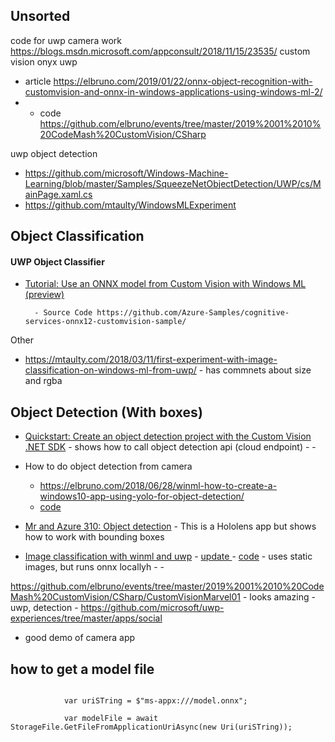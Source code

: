 ## Unsorted


code for uwp camera work https://blogs.msdn.microsoft.com/appconsult/2018/11/15/23535/
custom vision onyx uwp 
 - article https://elbruno.com/2019/01/22/onnx-object-recognition-with-customvision-and-onnx-in-windows-applications-using-windows-ml-2/
 - - code https://github.com/elbruno/events/tree/master/2019%2001%2010%20CodeMash%20CustomVision/CSharp 

uwp object detection
- https://github.com/microsoft/Windows-Machine-Learning/blob/master/Samples/SqueezeNetObjectDetection/UWP/cs/MainPage.xaml.cs
- https://github.com/mtaulty/WindowsMLExperiment





## Object Classification

#### UWP Object Classifier

- [Tutorial: Use an ONNX model from Custom Vision with Windows ML (preview)](https://docs.microsoft.com/en-us/azure/cognitive-services/custom-vision-service/custom-vision-onnx-windows-ml)

        - Source Code https://github.com/Azure-Samples/cognitive-services-onnx12-customvision-sample/

Other

- https://mtaulty.com/2018/03/11/first-experiment-with-image-classification-on-windows-ml-from-uwp/
        - has commnets about size and rgba

## Object Detection (With boxes)
- [Quickstart: Create an object detection project with the Custom Vision .NET SDK](https://docs.microsoft.com/en-us/azure/cognitive-services/custom-vision-service/csharp-tutorial-od)
        - shows how to call object detection api (cloud endpoint)
        - 
        - 
- How to do object detection from camera
    - https://elbruno.com/2018/06/28/winml-how-to-create-a-windows10-app-using-yolo-for-object-detection/
    - [code](https://github.com/elbruno/Blog/tree/master/20180704%20UwpMLNet%20TinyYoloV2)


- [Mr and Azure 310: Object detection](https://docs.microsoft.com/en-us/windows/mixed-reality/mr-azure-310)
        - This is a Hololens app but shows how to work with bounding boxes

- [Image classification with winml and uwp](https://blog.pieeatingninjas.be/2018/05/15/image-classification-with-winml-and-uwp/)
        - [update ](https://blog.pieeatingninjas.be/2019/04/22/image-classification-with-winml-and-uwp-update/)
        - [code](https://github.com/PieEatingNinjas/WinMLDemo)
        - uses static images, but runs onnx locallyh 
        - 
        - 

https://github.com/elbruno/events/tree/master/2019%2001%2010%20CodeMash%20CustomVision/CSharp/CustomVisionMarvel01
    - looks amazing
    - uwp, detection
    - 
https://github.com/microsoft/uwp-experiences/tree/master/apps/social
- good demo of camera app
         
        
## how to get a model file

```

            var uriSTring = $"ms-appx:///model.onnx";

            var modelFile = await StorageFile.GetFileFromApplicationUriAsync(new Uri(uriSTring));
```